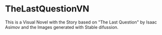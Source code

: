 # TheLastQuestionVN
This is a Visual Novel with the Story based on "The Last Question" by Isaac Asimov and the Images generated with Stable difussion.
